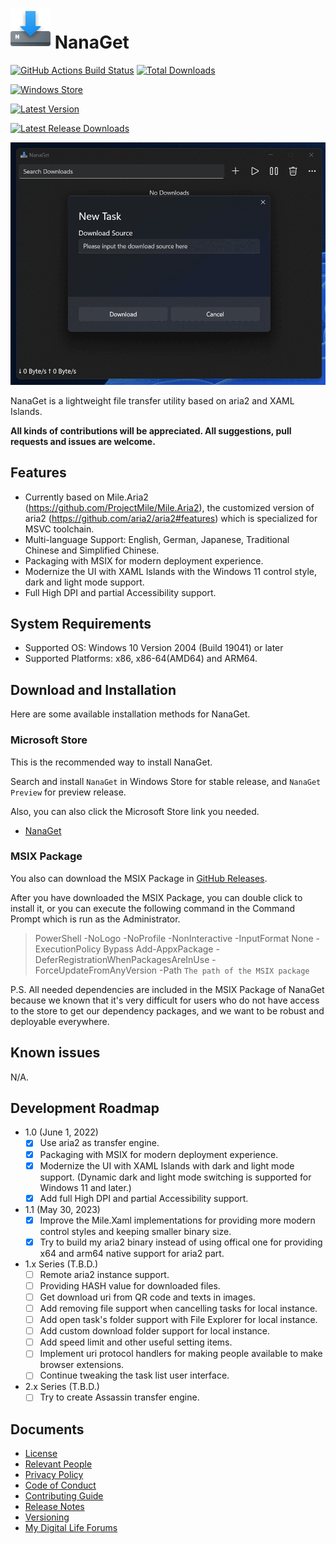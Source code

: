 ﻿# ![NanaGet](Assets/NanaGet.png) NanaGet

[![GitHub Actions Build Status](https://github.com/M2Team/NanaGet/actions/workflows/BuildBinaries.yml/badge.svg?branch=master&event=push)](https://github.com/M2Team/NanaGet/actions/workflows/BuildBinaries.yml?query=event%3Apush+branch%3Amaster)
[![Total Downloads](https://img.shields.io/github/downloads/M2Team/NanaGet/total)](https://github.com/M2Team/NanaGet/releases)

[![Windows Store](https://img.shields.io/badge/Windows%20Store-Release-blue)](https://www.microsoft.com/store/apps/9PD5F2D90LS5)

[![Latest Version](https://img.shields.io/github/v/release/M2Team/NanaGet?display_name=release&sort=date&color=%23a4a61d)](https://github.com/M2Team/NanaGet/releases/latest)

[![Latest Release Downloads](https://img.shields.io/github/downloads/M2Team/NanaGet/latest/total)](https://github.com/M2Team/NanaGet/releases/latest)

![MainWindow](Documents/MainWindow.png)

NanaGet is a lightweight file transfer utility based on aria2 and XAML Islands.

**All kinds of contributions will be appreciated. All suggestions, pull 
requests and issues are welcome.**

## Features

- Currently based on Mile.Aria2 (https://github.com/ProjectMile/Mile.Aria2), 
  the customized version of aria2 (https://github.com/aria2/aria2#features)
  which is specialized for MSVC toolchain. 
- Multi-language Support: English, German, Japanese, Traditional Chinese and 
  Simplified Chinese.
- Packaging with MSIX for modern deployment experience.
- Modernize the UI with XAML Islands with the Windows 11 control style, dark
  and light mode support.
- Full High DPI and partial Accessibility support.

## System Requirements

- Supported OS: Windows 10 Version 2004 (Build 19041) or later
- Supported Platforms: x86, x86-64(AMD64) and ARM64.

## Download and Installation

Here are some available installation methods for NanaGet.

### Microsoft Store

This is the recommended way to install NanaGet.

Search and install `NanaGet` in Windows Store for stable release, and `NanaGet
Preview` for preview release.

Also, you can also click the Microsoft Store link you needed.

- [NanaGet](https://www.microsoft.com/store/apps/9PD5F2D90LS5)

### MSIX Package

You also can download the MSIX Package in 
[GitHub Releases](https://github.com/M2Team/NanaGet/releases).

After you have downloaded the MSIX Package, you can double click to install it,
or you can execute the following command in the Command Prompt which is run as 
the Administrator.

> PowerShell -NoLogo -NoProfile -NonInteractive -InputFormat None -ExecutionPolicy Bypass Add-AppxPackage -DeferRegistrationWhenPackagesAreInUse -ForceUpdateFromAnyVersion -Path `The path of the MSIX package`

P.S. All needed dependencies are included in the MSIX Package of NanaGet 
because we known that it's very difficult for users who do not have access to 
the store to get our dependency packages, and we want to be robust and 
deployable everywhere.

## Known issues

N/A.

## Development Roadmap

- 1.0 (June 1, 2022)
  - [x] Use aria2 as transfer engine.
  - [x] Packaging with MSIX for modern deployment experience.
  - [x] Modernize the UI with XAML Islands with dark and light mode support. 
        (Dynamic dark and light mode switching is supported for Windows 11 and 
        later.)
  - [x] Add full High DPI and partial Accessibility support.
- 1.1 (May 30, 2023)
  - [x] Improve the Mile.Xaml implementations for providing more modern control
        styles and keeping smaller binary size.
  - [x] Try to build my aria2 binary instead of using offical one for providing
        x64 and arm64 native support for aria2 part.
- 1.x Series (T.B.D.)
  - [ ] Remote aria2 instance support.
  - [ ] Providing HASH value for downloaded files.
  - [ ] Get download uri from QR code and texts in images.
  - [ ] Add removing file support when cancelling tasks for local instance.
  - [ ] Add open task's folder support with File Explorer for local instance.
  - [ ] Add custom download folder support for local instance.
  - [ ] Add speed limit and other useful setting items.
  - [ ] Implement uri protocol handlers for making people available to make 
        browser extensions.
  - [ ] Continue tweaking the task list user interface.
- 2.x Series (T.B.D.)
  - [ ] Try to create Assassin transfer engine.

## Documents

- [License](License.md)
- [Relevant People](Documents/People.md)
- [Privacy Policy](Documents/Privacy.md)
- [Code of Conduct](CODE_OF_CONDUCT.md)
- [Contributing Guide](CONTRIBUTING.md)
- [Release Notes](Documents/ReleaseNotes.md)
- [Versioning](Documents/Versioning.md)
- [My Digital Life Forums](https://forums.mydigitallife.net/threads/76241)
